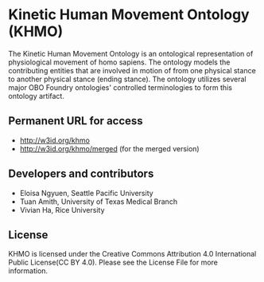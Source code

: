# Kinetic Human Movement Ontology (KHMO)

The Kinetic Human Movement Ontology is an ontological representation of physiological movement of homo sapiens. The ontology models the contributing entities that are involved in motion of from one physical stance to another physical stance (ending stance). The ontology utilizes several major OBO Foundry ontologies' controlled terminologies to form this ontology artifact. 

## Permanent URL for access 

* http://w3id.org/khmo 
* http://w3id.org/khmo/merged (for the merged version)

## Developers and contributors

* Eloisa Ngyuen, Seattle Pacific University
* Tuan Amith, University of Texas Medical Branch
* Vivian Ha, Rice University

## License

KHMO is licensed under the Creative Commons Attribution 4.0 International Public License(CC BY 4.0). Please see the License File for more information.